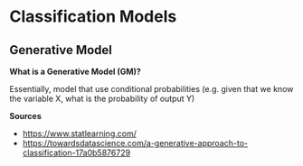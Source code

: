 # Classification Models

## Generative Model

**What is a Generative Model (GM)?**

Essentially, model that use conditional probabilities (e.g. given that we know the variable X, what is the probability of output Y)


**Sources**
- https://www.statlearning.com/
- https://towardsdatascience.com/a-generative-approach-to-classification-17a0b5876729